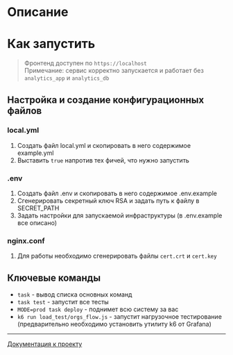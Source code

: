 # Описание

# Как запустить

> Фронтенд доступен по `https://localhost` </br>
> Примечание: сервис корректно запускается и работает без `analytics_app` и `analytics_db`

## Настройка и создание конфигурационных файлов

### local.yml
1. Создать файл local.yml и скопировать в него содержимое example.yml
2. Выставить `true` напротив тех фичей, что нужно запустить

### .env
1. Создать файл .env и скопировать в него содержимое .env.example
2. Сгенерировать секретный ключ RSA и задать путь к файлу в SECRET_PATH
3. Задать настройки для запускаемой инфраструктуры (в .env.example все описано)

### nginx.conf
1. Для работы необходимо сгенерировать файлы `cert.crt` и `cert.key`

## Ключевые команды
- `task`                          - вывод списка основных команд
- `task test`                     - запустит все тесты
- `MODE=prod task deploy`         - поднимет всю систему за вас
- `k6 run load_test/orgs_flow.js` - запустит нагрузочное тестирование (предварительно необходимо установить утилиту k6 от Grafana)

---

[Документация к проекту]()
